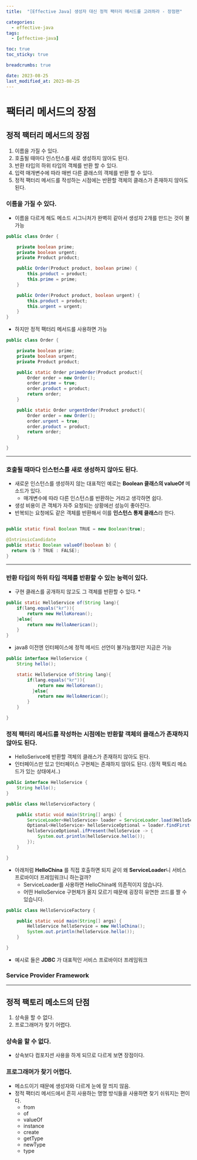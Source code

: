 ```yaml
---
title:  "[Effective Java] 생성자 대신 정적 팩터리 메서드를 고려하라 - 장점편"

categories:
  - effective-java
tags:
  - [effective-java]

toc: true
toc_sticky: true

breadcrumbs: true

date: 2023-08-25
last_modified_at: 2023-08-25
---
```



# 팩터리 메서드의 장점

## 정적 팩터리 메서드의 장점

1. 이름을 가질 수 있다.
2. 호출될 때마다 인스턴스를 새로 생성하지 않아도 된다.
3. 반환 타입의 하위 타입의 객체를 반환 할 수 있다.
4. 입력 매개변수에 따라 매번 다른 클래스의 객체를 반환 할 수 있다.
5. 정적 팩터리 메서드를 작성하는 시점에는 반환할 객체의 클래스가 존재하지 않아도 된다.


### 이름을 가질 수 있다.
- 이름을 다르게 해도 메소드 시그니처가 완벽히 같아서 생성자 2개를 만드는 것이 불가능
```java
public class Order {

    private boolean prime;
    private boolean urgent;
    private Product product;

    public Order(Product product, boolean prime) {
        this.product = product;
        this.prime = prime;
    }

    public Order(Product product, boolean urgent) {
        this.product = product;
        this.urgent = urgent;
    }
}
```
- 하지만 정적 팩터리 메서드를 사용하면 가능
```java
public class Order {

    private boolean prime;
    private boolean urgent;
    private Product product;

    public static Order primeOrder(Product product){
        Order order = new Order();
        order.prime = true;
        order.product = product;
        return order;
    }

    public static Order urgentOrder(Product product){
        Order order = new Order();
        order.urgent = true;
        order.product = product;
        return order;
    }

}

```

-----

### 호출될 때마다 인스턴스를 새로 생성하지 않아도 된다.

- 새로운 인스턴스를 생성하지 않는 대표적인 예로는 **Boolean 클래스의 valueOf** 메소드가 있다.
  * 매개변수에 따라 다른 인스턴스를 반환하는 거라고 생각하면 쉽다. 
- 생성 비용이 큰 객체가 자주 요청되는 상황에선 성능이 좋아진다.
- 반복되는 요청에도 같은 객체를 반환해서 이를 **인스턴스 통제 클래스**라 한다.
```java

public static final Boolean TRUE = new Boolean(true);

@IntrinsicCandidate
public static Boolean valueOf(boolean b) {
  return (b ? TRUE : FALSE);
}
```

-----

### 반환 타입의 하위 타입 객체를 반환할 수 있는 능력이 있다.
- 구현 클래스를 공개하지 않고도 그 객체를 반환할 수 있다. 
  * 
```java
public static HelloService of(String lang){
    if(lang.equals("kr")){
        return new HelloKorean();
    }else{
        return new HelloAmerican();
    }
}
```
- java8 이전엔 인터페이스에 정적 메서드 선언이 불가능했지만 지금은 가능
```java
public interface HelloService {
    String hello();

    static HelloService of(String lang){
        if(lang.equals("kr")){
            return new HelloKorean();
          }else{
            return new HelloAmerican();
        }
    }

}
```

### 정적 팩터리 메서드를 작성하는 시점에는 반환할 객체의 클래스가 존재하지 않아도 된다.
- HelloSerivce에 반환할 객체의 클래스가 존재하지 않아도 된다. 
-  인터페이스만 있고 인터페이스 구현체는 존재하지 않아도 된다. (정적 팩토리 메소드가 있는 상태에서..)
```java
public interface HelloService {
    String hello();
}
```
```java
public class HelloServiceFactory {

    public static void main(String[] args) {
        ServiceLoader<HelloService> loader = ServiceLoader.load(HelloService.class);
        Optional<HelloService> helloServiceOptional = loader.findFirst();
        helloServiceOptional.ifPresent(helloService -> {
            System.out.println(helloService.hello());
        });
    }

}
```

- 아래처럼 **HelloChina** 를 직접 호출하면 되지 굳이 왜 **ServiceLoader**니 서비스 프로바이더 프레임워크니 하는걸까?
  * ServiceLoader를 사용하면 HelloChina에 의존적이지 않습니다. 
  * 어떤 HelloService 구현체가 올지 모르기 때문에 굉장히 유연한 코드를 짤 수 있습니다.

```java
public class HelloServiceFactory {

    public static void main(String[] args) {
        HelloService helloService = new HelloChina();
        System.out.println(helloService.hello());
    }

}
```
- 예시로 들은 **JDBC** 가 대표적인 서비스 프로바이더 프레임워크

### Service Provider Framework

-----

## 정적 팩토리 메소드의 단점

1. 상속을 할 수 없다.
2. 프로그래머가 찾기 어렵다.

### 상속을 할 수 없다.
- 상속보다 컴포지션 사용을 하게 되므로 다르게 보면 장점이다.


### 프로그래머가 찾기 어렵다.
- 메소드이기 때문에 생성자와 다르게 눈에 잘 띄지 않음.
- 정적 팩터리 메서드에서 흔히 사용하는 명명 방식들을 사용하면 찾기 쉬워지는 편이다.
  - from
  - of
  - valueOf
  - instance
  - create
  - getType
  - newType
  - type


